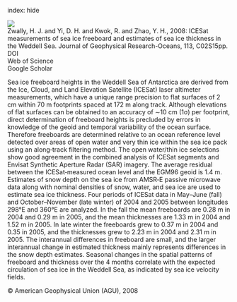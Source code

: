 index: hide

<div class="Citation">
    <div class="Citation-thumb CitationThumb-linked"  data-href="https://doi.org/10.1029/2007jc004284">
      <img src="https://static.claimspace.cloud/climate-study-static/refs/thumbs/4/Zwally_et_al_2008-thumb.png" />
    </div>

  <div class="Citation-body">
    <div class="Citation-text">Zwally, H. J. and Yi, D. H. and Kwok, R. and Zhao, Y. H., 2008: ICESat measurements of sea ice freeboard and estimates of sea ice thickness in the Weddell Sea. <span class="Article-journal">Journal of Geophysical Research-Oceans, </span><span class="Article-volume">113, </span>C02S15pp.</div>
    <div class="Citation-links">
      <div class="CitationLink" data-href="https://doi.org/10.1029/2007jc004284">
        <div class="CitationLink-icon CitationLink-Doi"></div>
        <div class="CitationLink-text">DOI</div>
      </div>
      <div class="CitationLink" data-href="http://cel.webofknowledge.com/InboundService.do?customersID=atyponcel&smartRedirect=yes&mode=FullRecord&IsProductCode=Yes&product=CEL&Init=Yes&Func=Frame&action=retrieve&SrcApp=literatum&SrcAuth=atyponcel&SID=7CNc3cIRaBKjGbSujFM&UT=WOS:000253532200004">
        <div class="CitationLink-icon CitationLink-Isi"></div>
        <div class="CitationLink-text">Web of Science</div>
      </div>
      <div class="CitationLink" data-href="https://scholar.google.com/scholar?q=10.1029/2007jc004284">
        <div class="CitationLink-icon CitationLink-Scholar"></div>
        <div class="CitationLink-text">Google Scholar</div>
      </div>
    </div>
  </div>
</div>

Sea ice freeboard heights in the Weddell Sea of Antarctica are derived from the Ice, Cloud, and Land Elevation Satellite (ICESat) laser altimeter measurements, which have a unique range precision to flat surfaces of 2 cm within 70 m footprints spaced at 172 m along track. Although elevations of flat surfaces can be obtained to an accuracy of ∼10 cm (1σ) per footprint, direct determination of freeboard heights is precluded by errors in knowledge of the geoid and temporal variability of the ocean surface. Therefore freeboards are determined relative to an ocean reference level detected over areas of open water and very thin ice within the sea ice pack using an along‐track filtering method. The open water/thin ice selections show good agreement in the combined analysis of ICESat segments and Envisat Synthetic Aperture Radar (SAR) imagery. The average residual between the ICESat‐measured ocean level and the EGM96 geoid is 1.4 m. Estimates of snow depth on the sea ice from AMSR‐E passive microwave data along with nominal densities of snow, water, and sea ice are used to estimate sea ice thickness. Four periods of ICESat data in May–June (fall) and October–November (late winter) of 2004 and 2005 between longitudes 298°E and 360°E are analyzed. In the fall the mean freeboards are 0.28 m in 2004 and 0.29 m in 2005, and the mean thicknesses are 1.33 m in 2004 and 1.52 m in 2005. In late winter the freeboards grew to 0.37 m in 2004 and 0.35 in 2005, and the thicknesses grew to 2.23 m in 2004 and 2.31 m in 2005. The interannual differences in freeboard are small, and the larger interannual change in estimated thickness mainly represents differences in the snow depth estimates. Seasonal changes in the spatial patterns of freeboard and thickness over the 4 months correlate with the expected circulation of sea ice in the Weddell Sea, as indicated by sea ice velocity fields.

<div class="Citation-copy">
&copy; American Geophysical Union (AGU), 2008
</div>